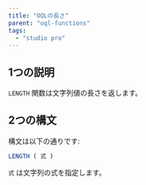 ```yaml
---
title: "OQLの長さ"
parent: "oql-functions"
tags:
  - "studio pro"
---
```


## 1つの説明

`LENGTH` 関数は文字列値の長さを返します。

## 2つの構文

構文は以下の通りです:

```sql
LENGTH ( 式 )
```

`式` は文字列の式を指定します。
